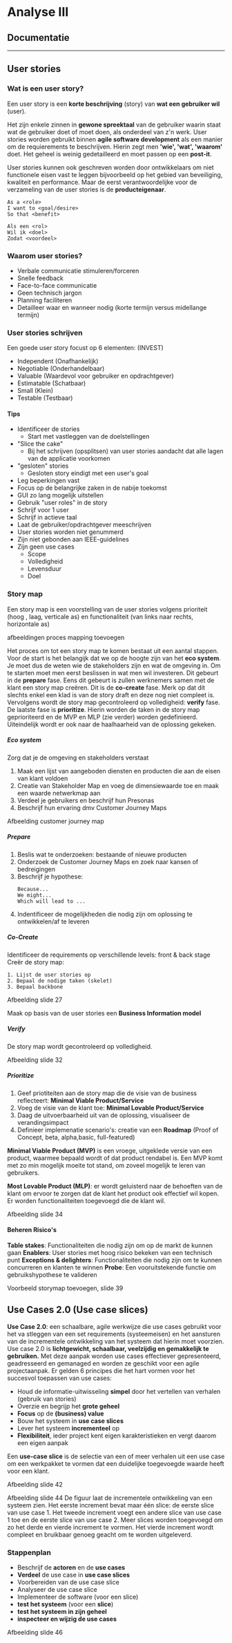 # Analyse III
## Documentatie
---

## User stories
### Wat is een user story?
Een user story is een **korte beschrijving** (story) van **wat een gebruiker wil** (user).

Het zijn enkele zinnen in **gewone spreektaal** van de gebruiker waarin staat wat de gebruiker doet of moet doen, als onderdeel van z'n werk. User stories worden gebruikt binnen **agile software development** als een manier om de requierements te beschrijven. Hierin zegt men **'wie', 'wat', 'waarom'** doet. Het geheel is weinig gedetailleerd en moet passen op een **post-it**.

User stories kunnen ook geschreven worden door ontwikkelaars om niet functionele eisen vast te leggen bijvoorbeeld op het gebied van beveiliging, kwaliteit en performance. Maar de eerst verantwoordelijke voor de verzameling van de user stories is de **producteigenaar**.

```
As a <role>
I want to <goal/desire>
So that <benefit>
```

```
Als een <rol>
Wil ik <doel>
Zodat <voordeel>
```

### Waarom user stories?

- Verbale communicatie stimuleren/forceren
- Snelle feedback
- Face-to-face communicatie
- Geen technisch jargon
- Planning faciliteren
- Detailleer waar en wanneer nodig (korte termijn versus midellange termijn)

### User stories schrijven

Een goede user story focust op 6 elementen: (INVEST)
- Independent (Onafhankelijk)
- Negotiable (Onderhandelbaar)
- Valuable (Waardevol voor gebruiker en opdrachtgever)
- Estimatable (Schatbaar)
- Small (Klein)
- Testable (Testbaar)


#### Tips

- Identificeer de stories
    - Start met vastleggen van de doelstellingen
- "Slice the cake"
    - Bij het schrijven (opsplitsen) van user stories aandacht dat alle lagen van de applicatie voorkomen
- "gesloten" stories
    - Gesloten story eindigt met een user's goal
- Leg beperkingen vast
- Focus op de belangrijke zaken in de nabije toekomst
- GUI zo lang mogelijk uitstellen
- Gebruik "user roles" in de story
- Schrijf voor 1 user
- Schrijf in actieve taal
- Laat de gebruiker/opdrachtgever meeschrijven
- User stories worden niet genummerd
- Zijn niet gebonden aan IEEE-guidelines
- Zijn geen use cases
    - Scope
    - Volledigheid
    - Levensduur
    - Doel

### Story map

Een story map is een voorstelling van de user stories volgens prioriteit (hoog , laag, verticale as) en functionaliteit (van links naar rechts, horizontale as)

afbeeldingen proces mapping toevoegen 

Het proces om tot een story map te komen bestaat uit een aantal stappen. Voor de start is het belangijk dat we op de hoogte zijn van het **eco system**. Je moet dus de weten wie de stakeholders zijn en wat de omgeving in. Om te starten moet men eerst beslissen in wat men wil investeren. Dit gebeurt in de **prepare** fase. Eens dit gebeurt is zullen werknemers samen met de klant een story map creëren. Dit is de **co-create** fase. Merk op dat dit slechts enkel een klad is van de story draft en deze nog niet compleet is. Vervolgens wordt de story map gecontroleerd op volledigheid: **verify** fase. De laatste fase is **prioritize**. Hierin worden de taken in de story map geprioriteerd en de MVP en MLP (zie verder) worden gedefinieerd. Uiteindelijk wordt er ook naar de haalhaarheid van de oplossing gekeken.

##### Eco system
Zorg dat je de omgeving en stakeholders verstaat
1. Maak een lijst van aangeboden diensten en producten die aan de eisen van klant voldoen
2. Creatie van Stakeholder Map en voeg de dimensiewaarde toe en maak een waarde netwerkmap aan
3. Verdeel je gebruikers en beschrijf hun Presonas
4. Beschrijf hun ervaring dmv Customer Journey Maps

Afbeelding customer journey map

##### Prepare
1. Beslis wat te onderzoeken: bestaande of nieuwe producten
2. Onderzoek de Customer Journey Maps en zoek naar kansen of bedreigingen
3. Beschrijf je hypothese: 
    ``` 
    Because... 
    We might... 
    Which will lead to ...
    ```
4. Indentificeer de mogelijkheden die nodig zijn om oplossing te ontwikkelen/af te leveren

##### Co-Create
Identificeer de requirements op verschillende levels: front & back stage
Creër de story map:

    1. Lijst de user stories op
    2. Bepaal de nodige taken (skelet)
    3. Bepaal backbone 
    
Afbeelding slide 27

Maak op basis van de user stories een **Business Information model**

##### Verify
De story map wordt gecontroleerd op volledigheid. 

Afbeelding slide 32

##### Prioritize
1. Geef priotiteiten aan de story map die de visie van de business reflecteert: **Minimal Viable Product/Service**
2. Voeg de visie van de klant toe: **Minimal Lovable Product/Service**
3. Daag de uitvoerbaarheid uit van de oplossing, visualiseer de verandingsimpact
4. Definieer implemenatie scenario's: creatie van een **Roadmap** (Proof of Concept, beta,
alpha,basic, full-featured)

**Minimal Viable Product (MVP)** is een vroege, uitgeklede versie van een product, waarmee bepaald wordt of dat product rendabel is. Een MVP komt met zo min mogelijk moeite tot stand, om zoveel mogelijk te leren van gebruikers.

**Most Lovable Product (MLP)**: er wordt geluisterd naar de behoeften van de klant om ervoor te zorgen dat de klant het product ook effectief wil kopen. Er worden functionaliteiten toegevoegd die de klant wil.


Afbeelding slide 34

#### Beheren Risico's
**Table stakes**: Functionaliteiten die nodig zijn om op de markt de kunnen gaan
**Enablers**: User stories met hoog risico bekeken van een technisch punt
**Exceptions & delighters**: Functionaliteiten die nodig zijn om te kunnen concurreren en klanten
te winnen
**Probe**: Een vooruitstekende functie om gebruikshypothese te valideren

Voorbeeld storymap toevoegen, slide  39

## Use Cases 2.0 (Use case slices)

**Use Case 2.0**: een schaalbare, agile werkwijze die use cases gebruikt voor het va
stleggen van een set requirements (systeemeisen) en het aansturen van de incrementele ontwikkeling van het systeem dat hierin moet voorzien.
Use case 2.0 is **lichtgewicht, schaalbaar, veelzijdig en gemakkelijk te gebruiken.** Met deze aanpak worden use cases effectiever gepresenteerd, geadresseerd en gemanaged en worden ze geschikt voor een agile projectaanpak. Er gelden 6 principes die het hart vormen voor het succesvol toepassen van use cases: 

- Houd de informatie-uitwisseling **simpel** door het vertellen van verhalen (gebruik van stories)
- Overzie en begrijp het **grote geheel**
- **Focus** op de **(business) value**
- Bouw het systeem in **use case slices**
- Lever het systeem **incrementeel** op
- **Flexibiliteit**, ieder project kent eigen karakteristieken en vergt daarom een eigen aanpak

Een **use-case slice** is de selectie van een of meer verhalen uit een use case om een  werkpakket te vormen dat een duidelijke toegevoegde waarde heeft voor een klant.

Afbeelding slide 42


Afbeelding slide 44
De figuur laat de incrementele ontwikkeling van een systeem zien. Het eerste increment bevat maar één slice: de eerste slice van use case 1. Het tweede increment voegt een andere slice van use case 1 toe en de eerste slice van use case 2. Meer slices worden toegevoegd om zo het derde en vierde increment te vormen. Het vierde increment wordt compleet en bruikbaar genoeg geacht om te worden uitgeleverd.

### Stappenplan

- Beschrijf de **actoren** en de **use cases**
- **Verdeel** de use case in **use case slices**
- Voorbereiden van de use case slice
- Analyseer de use case slice
- Implementeer de software (voor een slice)
- **test het systeem** (voor een **slice**)
- **test het systeem in zijn geheel**
- **inspecteer en wijzig de use cases**

Afbeelding slide 46
